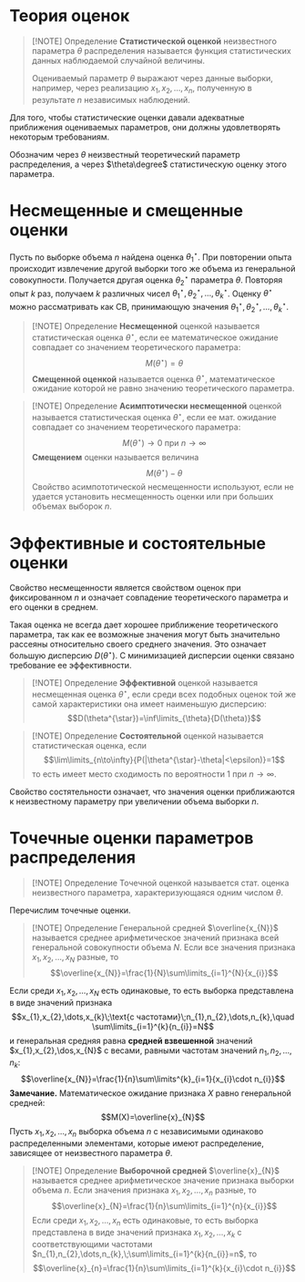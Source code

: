 # Теория оценок

> [!NOTE] Определение
> **Статистической оценкой** неизвестного параметра $\theta$ распределения называется функция статистических данных наблюдаемой случайной величины.
> 
> Оцениваемый параметр $\theta$ выражают через данные выборки, например, через реализацию $x_{1},x_{2},\dots,x_{n}$, полученную в результате $n$ независимых наблюдений.

Для того, чтобы статистические оценки давали адекватные приближения оцениваемых параметров, они должны удовлетворять некоторым требованиям.

Обозначим через $\theta$ неизвестный теоретический параметр распределения, а через $\theta\degree$ статистическую оценку этого параметра.

# Несмещенные и смещенные оценки
Пусть по выборке объема $n$  найдена оценка $\theta^{\star}_{1}$. При повторении опыта происходит извлечение другой выборки того же объема из генеральной совокупности. Получается другая оценка $\theta^{\star}_{2}$ параметра $\theta$.
Повторяя опыт  $k$ раз, получаем $k$ различных чисел $\theta^{\star}_{1},\theta^{\star}_{2},\dots,\theta^{\star}_{k}$.
Оценку $\theta^{\star}$ можно рассматривать как СВ, принимающую значения $\theta^{\star}_{1},\theta^{\star}_{2},\dots,\theta^{\star}_{k}$.

> [!NOTE] Определение
> **Несмещенной** оценкой называется статистическая оценка $\theta^{\star}$, если ее математическое ожидание совпадает со значением теоретического параметра:$$M(\theta^{\star})=\theta$$
> **Смещенной оценкой** называется оценка $\theta^{\star}$, математическое ожидание которой не равно значению теоретического параметра.

> [!NOTE] Определение
> **Асимптотически несмещенной** оценкой называется статистическая оценка $\theta^{\star}$, если ее мат. ожидание совпадает со значением теоретического параметра:$$M(\theta^{\star})\to0\text{ при }n\to \infty$$
> **Смещением** оценки называется величина $$M(\theta^{\star})-\theta$$
> Свойство асимпототической несмещенности используют, если не удается установить несмещенность оценки или при больших объемах выборок $n$.

# Эффективные и состоятельные оценки
Свойство несмещенности является свойством оценок при фиксированном $n$ и означает совпадение теоретического параметра и его оценки в среднем.

Такая оценка не всегда дает хорошее приближение теоретического параметра, так как ее возможные значения могут быть значительно рассеяны относительно своего среднего значения.  Это означает большую дисперсию $D(\theta^{\star})$. С минимизацией дисперсии оценки связано требование ее эффективности.

> [!NOTE] Определение
> **Эффективной** оценкой называется несмещенная оценка $\theta^{\star}$, если среди всех подобных оценок той же самой характеристики она имеет наименьшую дисперсию:$$D(\theta^{\star})=\inf\limits_{\theta}{D(\theta)}$$

> [!NOTE] Определение
> **Состоятельной** оценкой называется статистическая оценка, если $$\lim\limits_{n\to\infty}{P(|\theta^{\star}-\theta|<\epsilon)}=1$$
> то есть имеет место сходимость по вероятности $1$ при $n\to\infty$.

Свойство состятельности означает, что значения оценки приближаются к неизвестному параметру при увеличении объема выборки $n$.

# Точечные оценки параметров распределения

> [!NOTE] Определение
> Точечной оценкой называется стат. оценка неизвестного параметра, характеризующаяся одним числом $\theta$.

Перечислим точечные оценки.

> [!NOTE] Определение
> Генеральной средней $\overline{x_{N}}$ называется среднее арифметическое значений признака всей генеральной совокупности объема $N$. Если все значения признака $x_{1},x_{2},\dots,x_{N}$ разные, то$$\overline{x_{N}}=\frac{1}{N}\sum\limits_{i=1}^{N}{x_{i}}$$

Если среди $x_{1},x_{2},\dots,x_{N}$ есть одинаковые, то есть выборка представлена в виде значений признака$$x_{1},x_{2},\dots,x_{k}\;\text{с частотами}\;n_{1},n_{2},\dots,n_{k},\quad \sum\limits_{i=1}^{k}{n_{i}}=N$$
и генеральная средняя равна **средней взвешенной** значений $x_{1},x_{2},\dos,x_{N}$ с весами, равными частотам значений $n_{1},n_{2},\dots,n_{k}$:$$\overline{x_{N}}=\frac{1}{n}\sum\limits^{k}_{i=1}{x_{i}\cdot n_{i}}$$
**Замечание.** Математическое ожидание признака $X$ равно генеральной средней:$$M(X)=\overline{x}_{N}$$
Пусть $x_{1},x_{2},\dots,x_{n}$ выборка объема $n$ с независимыми одинаково распределенными элементами, которые имеют распределение, зависящее от неизвестного параметра $\theta$.

> [!NOTE] Определение
> **Выборочной средней** $\overline{x}_{N}$ называется среднее арифметическое значение признака выборки объема $n$. Если значения признака $x_{1},x_{2},\dots,x_{n}$ разные, то $$\overline{x}_{N}=\frac{1}{n}\sum\limits_{i=1}^{n}{x_{i}}$$
> Если среди $x_{1},x_{2},\dots,x_{n}$ есть одинаковые, то есть выборка представлена в виде значений признака $x_{1},x_{2},\dots,x_{k}$ с соответствующими частотами $n_{1},n_{2},\dots,n_{k},\;\sum\limits_{i=1}^{k}{n_{i}}=n$, то $$\overline{x}_{n}=\frac{1}{n}\sum\limits_{i=1}^{k}{x_{i}\cdot n_{i}}$$

